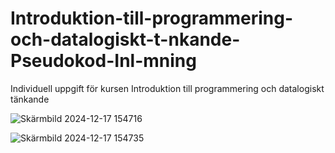 # Introduktion-till-programmering-och-datalogiskt-t-nkande-Pseudokod-Inl-mning
Individuell uppgift för kursen Introduktion till programmering och datalogiskt tänkande

![Skärmbild 2024-12-17 154716](https://github.com/user-attachments/assets/7aa011b5-6e85-4c58-9444-44f1ace4aa2c)

![Skärmbild 2024-12-17 154735](https://github.com/user-attachments/assets/20172caa-bdd5-4055-9cbc-b762c641c1ef)
